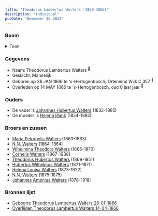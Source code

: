 ```yaml
---
title: "Theodorus Lambertus Walters (1866-1866)"
description: "Individual"
pubDate: "November 20 2024"
---
```


### Boom
<details><summary>Toon</summary>

![test](https://www.plantuml.com/plantuml/svg/dPD1ImCn48Nl-HM37ZmLsesjtLAAhRHMKH5Hn5F9RiRkijcaPB98aVvtf-rM2se5Rs4oB-zxcUISWlAXAesW8hSBvLK9YKgBkNULrHVEE0_1AqkyXJQ8BDS8QUvJWzirbekmX1BB13rjInJGemlB1OgzKrEZYE1T0C38UOt-CSlJmY9Hlr-gt0u68CLAY1EutrYHs2gEhbscBFV1j6AFK14yAyCMT0IAuAhPR9x50CTZEMbFHcpm_fgZqIleznALB6U92y5WRm2j28PFbz3gIWadr9ZoMMwEDd6KPdiYAYfZPihgMUeTKUBOcjKnt0vVMDnjVnUlTgXJD6WLZ8oonITTjybqaz5OZkK1EjbYWuSrtUa_w3ZRzV2ErN5q0A_VUqEjSpjV-zLvEj46TCAWKHkEJJxFmXADSMyCknBrzJOQTOUe4tqLQYKNrbkn53ktnmoTTfxdTQFANoONI_YS_jyJZ3froaxdFtTqkelyWveVtZbQpH_X0m00)
</details>

### Gegevens
- Naam: Theodorus Lambertus Walters <sup><a href="../s00119/" style="text-decoration:none" title="Geboorte Theodorus Lambertus Walters 26-01-1866">:link:</a></sup>
- Geslacht: Mannelijk
- Geboren op 26 JAN 1866 te 's-Hertogenbosch, Orteneind Wijk C 357 <sup><a href="../s00119/" style="text-decoration:none" title="Geboorte Theodorus Lambertus Walters 26-01-1866">:link:</a></sup>
- Overleden op 14 MAY 1866 te 's-Hertogenbosch, oud 0 jaar jaar <sup><a href="../s00120/" style="text-decoration:none" title="Overlijden Theodorus Lambertus Walters 14-04-1866">:link:</a></sup>

### Ouders
- De vader is [Johannes Hubertus Walters](../i00079/) (1833-1885)
- De moeder is [Helena Blank](../i00080/) (1834-1892)

### Broers en zussen
- [Maria Petronella Walters](../i00090/) (1863-1863)
- [N.N. Walters](../i00091/) (1864-1864)
- [Wihelmina Theodora Walters](../i00092/) (1865-1870)
- [Cornelis Walters](../i00094/) (1867-1938)
- [Theodorus Hubertus Walters](../i00075/) (1869-1951)
- [Hubertus Wilhelmus Walters](../i00095/) (1871-1871)
- [Helena Louisa Walters](../i00096/) (1873-1922)
- [N.N. Walters](../i00097/) (1875-1875)
- [Johannes Antonius Walters](../i00098/) (1878-1918)

### Bronnen lijst
- [Geboorte Theodorus Lambertus Walters 26-01-1866](../s00119/)
- [Overlijden Theodorus Lambertus Walters 14-04-1866](../s00120/)